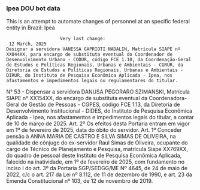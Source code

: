  ### Ipea DOU bot data
 This is an attempt to automate changes of personnel at an specific federal entity in Brazil: Ipea
 
                        Very last change: 
 	 12 March, 2025
	Designar a servidora VANESSA GAPRIOTI NADALIN, Matrícula SIAPE nº XX044XX, para encargo de substituta eventual do Coordenador de Desenvolvimento Urbano - CODUR, código FCE 1.10, da Coordenação-Geral de Estudos e Políticas Regionais, Urbanas e Ambientais - CGRUR, da Diretoria de Estudos e Políticas Regionais, Urbanas e Ambientais - DIRUR, do Instituto de Pesquisa Econômica Aplicada - Ipea, nos afastamentos e impedimentos legais ou regulamentares do titular.
N° 53 - Dispensar a servidora DANUSA PEGORARO SZIMANSKI, Matrícula SIAPE nº XX154XX, do encargo de substituta eventual da Coordenadora-Geral de Gestão de Pessoas - CGPES, código FCE 1.13, da Diretoria de Desenvolvimento Institucional - DIDES, do Instituto de Pesquisa Econômica Aplicada - Ipea, nos afastamentos e impedimentos legais do titular, a contar de 10 de março de 2025.
Art. 2º Os efeitos desta Portaria entram em vigor em 1º de fevereiro de 2025, data do óbito do servidor.
Art. 1º Conceder pensão à ANNA MARIA DE CASTRO E SILVA SIMAS DE OLIVEIRA, na qualidade de cônjuge do ex-servidor Raul Simas de Oliveira, ocupante do cargo de Técnico de Planejamento e Pesquisa, matrícula Siape XX769XX, do quadro de pessoal deste Instituto de Pesquisa Econômica Aplicada, falecido na inatividade, em 1º de fevereiro de 2025, com fundamento no inciso I do art. 3º da Portaria SGP/SEDGG/ME Nº 4645, de 24 de maio de 2022, c/c o art. 217 da Lei nº 8.112, de 11 de dezembro de 1990, e art. 23 da Emenda Constitucional nº 103, de 12 de novembro de 2019.
